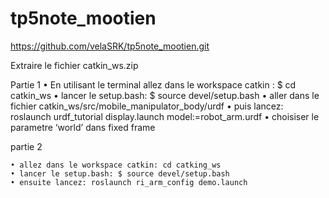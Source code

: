 # tp5note_mootien


https://github.com/velaSRK/tp5note_mootien.git

Extraire le fichier catkin_ws.zip

Partie 1
    • En utilisant le terminal allez dans le workspace catkin : $ cd catkin_ws 
    • lancer le setup.bash: $ source devel/setup.bash
    • aller dans le fichier catkin_ws/src/mobile_manipulator_body/urdf
    • puis lancez: roslaunch urdf_tutorial display.launch model:=robot_arm.urdf
    • choisiser le parametre ‘world’ dans fixed frame

partie 2

    • allez dans le workspace catkin: cd catking_ws
    • lancer le setup.bash: $ source devel/setup.bash
    • ensuite lancez: roslaunch ri_arm_config demo.launch
